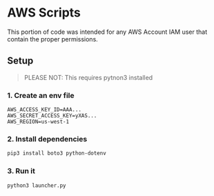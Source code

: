# AWS Scripts

This portion of code was intended for any AWS Account IAM user that contain the proper permissions.

## Setup

> PLEASE NOT: This requires pytnon3 installed

### 1. Create an env file

```.env
AWS_ACCESS_KEY_ID=AAA...
AWS_SECRET_ACCESS_KEY=yXAS...
AWS_REGION=us-west-1
```

### 2. Install dependencies

```bash
pip3 install boto3 python-dotenv
```

### 3. Run it

```bash
python3 launcher.py
```